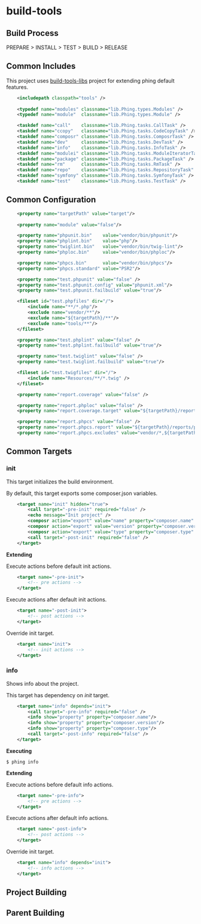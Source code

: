 # build-tools

## Build Process

PREPARE > INSTALL > TEST > BUILD > RELEASE

## Common Includes

This project uses [build-tools-libs](https://github.com/javihgil/build-tools-libs) project for 
extending phing default features.

```xml
    <includepath classpath="tools" />
    
    <typedef name="modules" classname="lib.Phing.types.Modules" />
    <typedef name="module"  classname="lib.Phing.types.Module" />

    <taskdef name="call"    classname="lib.Phing.tasks.CallTask" />
    <taskdef name="ccopy"   classname="lib.Phing.tasks.CodeCopyTask" />
    <taskdef name="composr" classname="lib.Phing.tasks.ComposrTask" />
    <taskdef name="dev"     classname="lib.Phing.tasks.DevTask" />
    <taskdef name="info"    classname="lib.Phing.tasks.InfoTask" />
    <taskdef name="modulei" classname="lib.Phing.tasks.ModuleIteratorTask" />
    <taskdef name="package" classname="lib.Phing.tasks.PackageTask" />
    <taskdef name="rm"      classname="lib.Phing.tasks.RmTask" />
    <taskdef name="repo"    classname="lib.Phing.tasks.RepositoryTask" />
    <taskdef name="symfony" classname="lib.Phing.tasks.SymfonyTask" />
    <taskdef name="test"    classname="lib.Phing.tasks.TestTask" />
```


## Common Configuration

```xml
    <property name="targetPath" value="target"/>
    
    <property name="module" value="false"/>

    <property name="phpunit.bin"    value="vendor/bin/phpunit"/>
    <property name="phplint.bin"    value="php"/>
    <property name="twiglint.bin"   value="vendor/bin/twig-lint"/>
    <property name="phploc.bin"     value="vendor/bin/phploc"/>

    <property name="phpcs.bin"      value="vendor/bin/phpcs"/>
    <property name="phpcs.standard" value="PSR2"/>

    <property name="test.phpunit" value="false" />
    <property name="test.phpunit.config" value="phpunit.xml"/>
    <property name="test.phpunit.failbuild" value="true"/>

    <fileset id="test.phpfiles" dir="/">
        <include name="**/*.php"/>
        <exclude name="vendor/**"/>
        <exclude name="${targetPath}/**"/>
        <exclude name="tools/**"/>
    </fileset>

    <property name="test.phplint" value="false" />
    <property name="test.phplint.failbuild" value="true"/>

    <property name="test.twiglint" value="false" />
    <property name="test.twiglint.failbuild" value="true"/>

    <fileset id="test.twigfiles" dir="/">
        <include name="Resources/**/*.twig" />
    </fileset>

    <property name="report.coverage" value="false" />

    <property name="report.phploc" value="false" />
    <property name="report.coverage.target" value="${targetPath}/reports/coverage"/>

    <property name="report.phpcs" value="false" />
    <property name="report.phpcs.report" value="${targetPath}/reports/phpcs-checkstyle.xml"/>
    <property name="report.phpcs.excludes" value="vendor/*,${targetPath}/*,tools/*,Tests/*"/>
```

## Common Targets

### init

This target initializes the build environment.

By default, this target exports some composer.json variables.
 
```xml
    <target name="init" hidden="true">
        <call target="-pre-init" required="false" />
        <echo message="Init project" />
        <composr action="export" value="name" property="composer.name" />
        <composr action="export" value="version" property="composer.version" />
        <composr action="export" value="type" property="composer.type" />
        <call target="-post-init" required="false" />
    </target>
```

**Extending**

Execute actions before default init actions.

```xml
    <target name="-pre-init">
        <!-- pre actions -->
    </target>
```

Execute actions after default init actions.

```xml
    <target name="-post-init">
        <!-- post actions -->
    </target>
```

Override init target.

```xml
    <target name="init">
        <!-- init actions -->
    </target>
```

### info

Shows info about the project.

This target has dependency on *init* target.
 
```xml
    <target name="info" depends="init">
        <call target="-pre-info" required="false" />
        <info show="property" property="composer.name"/>
        <info show="property" property="composer.version"/>
        <info show="property" property="composer.type"/>
        <call target="-post-info" required="false" />
    </target>
```

**Executing**

    $ phing info

**Extending**

Execute actions before default info actions.

```xml
    <target name="-pre-info">
        <!-- pre actions -->
    </target>
```

Execute actions after default info actions.

```xml
    <target name="-post-info">
        <!-- post actions -->
    </target>
```

Override init target.

```xml
    <target name="info" depends="init">
        <!-- info actions -->
    </target>
```

## Project Building

## Parent Building





